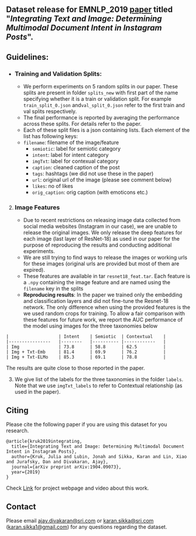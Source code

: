 ## Dataset release for EMNLP_2019 [paper](https://arxiv.org/pdf/1904.09073.pdf) titled "*Integrating Text and Image: Determining Multimodal Document Intent in Instagram Posts*". 


## Guidelines:
 - ### Training and Validation Splits:
    - We perform experiments on 5 random splits in our paper. These splits are present in folder ```splits_new``` with first part of the name specifying whether it is a train or validation split. For example ```train_split_0.json``` and```val_split_0.json``` refer to the first train and val splits respectively. 
    - The final performance is reported by averaging the performance across these splits. For details refer to the paper. 
    - Each of these split files is a json containing lists. Each element of the list has following keys:
    - ```filename```: filename of the image/feature 
        - ```semiotic```: label for semiotic category 
        - ```intent```: label for intent category  
        - ```imgTxt```: label for contexual category 
        - ```caption```: cleaned caption of the post 
        - ```tags```: hashtags (we did not use these in the paper)
        - ```url```: original url of the image (please see comment below)
        - ```likes```: no of likes
        - ```orig_caption```: orig caption (with emoticons etc.)

2. ### Image Features 
    - Due to recent restrictions on releasing image data collected from social media websites (Instagram in our case), we are unable to release the original images. We only release the deep features for each image (last layer of ResNet-18) as used in our paper for the purpose of reproducing the results and conducting additional experiments. 
    - We are still trying to find ways to release the images or working urls for these images (original urls are provided but most of them are expired).  
    - These features are available in tar ```resnet18_feat.tar```. Each feature is a ```.npy``` containing the image feature and are named using the ```filename``` key in the splits
    - **Reproducing results**: In the paper we trained only the embedding and classification layers and did not fine-tune the Resnet-18 network. The only difference when using the provided features is the we used random crops for training. To allow a fair comparison with these features for future work, we report the AUC performance of the model using images for the three taxonomies below 


```
|                	| Intent 	| Semiotic 	| Contextual 	|
|----------------	|--------	|----------	|------------	|
| Img            	| 73.8   	| 58.8     	| 62.5       	|
| Img + Txt-Emb  	| 81.4   	| 69.9     	| 76.2       	|
| Img + Txt-ELMo 	| 85.3   	| 69.1     	| 78.8       	|

```
The results are quite close to those reported in the paper. 

3. We give list of the labels for the three taxonomies in the folder ```labels```. Note that we use ```imgTxt_labels``` to refer to Contextual relationship (as used in the paper).  


## Citing
Please cite the following paper if you are using this dataset for you research.
```
@article{kruk2019integrating,
  title={Integrating Text and Image: Determining Multimodal Document Intent in Instagram Posts},
  author={Kruk, Julia and Lubin, Jonah and Sikka, Karan and Lin, Xiao and Jurafsky, Dan and Divakaran, Ajay},
  journal={arXiv preprint arXiv:1904.09073},
  year={2019}
}
```

Check [Link](http://ksikka.com/document_intent.html) for project webpage and video about this work.

## Contact
Please email ajay.divakaran@sri.com or karan.sikka@sri.com (karan.sikka1@gmail.com) for any questions regarding the dataset. 
